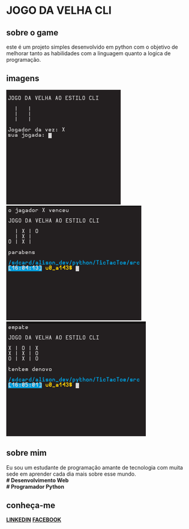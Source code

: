 # JOGO DA VELHA CLI
## sobre o game
este é um projeto simples desenvolvido em python com o objetivo de melhorar tanto as habilidades com a linguagem quanto a logica de programação.
## imagens
![image](img/starGame.png)
![image](img/playerWin.png)
![image](img/playersDraw.png)
## sobre mim
Eu sou um estudante de programação amante de tecnologia com muita sede em aprender cada dia mais sobre esse mundo.  
**# Desenvolvimento Web**  
**# Programador Python**
## conheça-me
[**LINKEDIN**](https://www.linkedin.com/in/alison-silva-434972201)
       [**FACEBOOK**](https://www.facebook.com/diego.dev.94)
